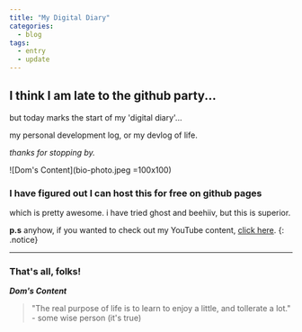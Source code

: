 ```yaml
---
title: "My Digital Diary"
categories:
  - blog
tags:
  - entry
  - update
---
```

## I think I am late to the github party...<br/>

but today marks the start of my 'digital diary'...

my personal development log, or my devlog of life.

*thanks for stopping by.*

![Dom's Content](bio-photo.jpeg =100x100)

### I have figured out I can host this for free on github pages<br/>

which is pretty awesome. i have tried ghost and beehiiv, but this is superior.

  **p.s** anyhow, if you wanted to check out my YouTube content, [click here](https://youtube.com/@doms-content). 
  {: .notice}

---

### That's all, folks!

_**Dom's Content**_

> "The real purpose of life is to learn to enjoy a little, and tollerate a lot." - some wise person (it's true)
